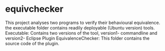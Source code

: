 # equivchecker
This project analyses two programs to verify their behavioural equivalence. the executable folder contains readily deployable (Ubuntu version) tools. 
Executable: Contains two versions of the tool, version1- commandline and version2- Eclipse Plugin
EquivalenceChecker: This folder contains the source code of the plugin. 
